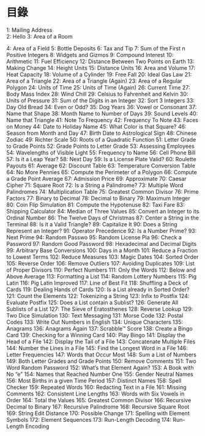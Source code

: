 # 目錄
1: Mailing Address  
2: Hello
3: Area of a Room

4: Area of a Field
5: Bottle Deposits
6: Tax and Tip
7: Sum of the First n Positive Integers
8: Widgets and Gizmos
9: Compound Interest
10: Arithmetic
11: Fuel Efficiency
12: Distance Between Two Points on Earth
13: Making Change
14: Height Units
15: Distance Units
16: Area and Volume
17: Heat Capacity
18: Volume of a Cylinder
19: Free Fall
20: Ideal Gas Law
21: Area of a Triangle
22: Area of a Triangle (Again)
23: Area of a Regular Polygon
24: Units of Time
25: Units of Time (Again)
26: Current Time
27: Body Mass Index
28: Wind Chill
29: Celsius to Fahrenheit and Kelvin
30: Units of Pressure
31: Sum of the Digits in an Integer
32: Sort 3 Integers
33: Day Old Bread
34: Even or Odd?
35: Dog Years
36: Vowel or Consonant
37: Name that Shape
38: Month Name to Number of Days
39: Sound Levels
40: Name that Triangle
41: Note To Frequency
42: Frequency To Note
43: Faces on Money
44: Date to Holiday Name
45: What Color is that Square?
46: Season from Month and Day
47: Birth Date to Astrological Sign
48: Chinese Zodiac
49: Richter Scale
50: Roots of a Quadratic Function
51: Letter Grade to Grade Points
52: Grade Points to Letter Grade
53: Assessing Employees
54: Wavelengths of Visible Light
55: Frequency to Name
56: Cell Phone Bill
57: Is it a Leap Year?
58: Next Day
59: Is a License Plate Valid?
60: Roulette Payouts
61: Average
62: Discount Table
63: Temperature Conversion Table
64: No More Pennies
65: Compute the Perimeter of a Polygon
66: Compute a Grade Point Average
67: Admission Price
69: Approximate
70: Caesar Cipher
71: Square Root
72: Is a String a Palindrome?
73: Multiple Word Palindromes
74: Multiplication Table
75: Greatest Common Divisor
76: Prime Factors
77: Binary to Decimal
78: Decimal to Binary
79: Maximum Integer
80: Coin Flip Simulation
81: Compute the Hypotenuse
82: Taxi Fare
83: Shipping Calculator
84: Median of Three Values
85: Convert an Integer to its Ordinal Number
86: The Twelve Days of Christmas
87: Center a String in the Terminal
88: Is it a Valid Triangle?
89: Capitalize It
90: Does a String Represent an Integer?
91: Operator Precedence
92: Is a Number Prime?
93: Next Prime
94: Random Passwo
95: Random License Pla
96: Check a Password
97: Random Good Password
98: Hexadecimal and Decimal Digits
99: Arbitrary Base Conversions
100: Days in a Month
101: Reduce a Fraction to Lowest Terms
102: Reduce Measures
103: Magic Dates
104: Sorted Order
105: Reverse Order
106: Remove Outliers
107: Avoiding Duplicates
109: List of Proper Divisors
110: Perfect Numbers
111: Only the Words
112: Below and Above Average
113: Formatting a List
114: Random Lottery Numbers
115: Pig Latin
116: Pig Latin Improved
117: Line of Best Fit
118: Shuffling a Deck of Cards
119: Dealing Hands of Cards
120: Is a List already in Sorted Order?
121: Count the Elements
122: Tokenizing a String
123: Infix to Postfix
124: Evaluate Postfix
125: Does a List contain a Sublist?
126: Generate All Sublists of a List
127: The Sieve of Eratosthenes
128: Reverse Lookup
129: Two Dice Simulation
130: Text Messaging
131: Morse Code
132: Postal Codes
133: Write Out Numbers in English
134: Unique Characters
135: Anagrams
136: Anagrams Again
137: Scrabble™ Score
138: Create a Bingo Card
139: Checking for a Winning Card
140: Play Bingo
141: Display the Head of a File
142: Display the Tail of a File
143: Concatenate Multiple Files
144: Number the Lines in a File
145: Find the Longest Word in a File
146: Letter Frequencies
147: Words that Occur Most
148: Sum a List of Numbers
149: Both Letter Grades and Grade Points
150: Remove Comments
151: Two Word Random Password
152: What’s that Element Again?
153: A Book with No “e”
154: Names that Reached Number One
155: Gender Neutral Names
156: Most Births in a given Time Period
157: Distinct Names
158: Spell Checker
159: Repeated Words
160: Redacting Text in a File
161: Missing Comments
162: Consistent Line Lengths
163: Words with Six Vowels in Order
164: Total the Values
165: Greatest Common Divisor
166: Recursive Decimal to Binary
167: Recursive Palindrome
168: Recursive Square Root
169: String Edit Distance
170: Possible Change
171: Spelling with Element Symbols
172: Element Sequences
173: Run-Length Decoding
174: Run-Length Encoding

